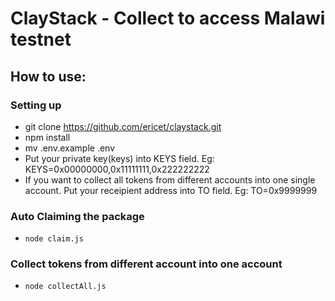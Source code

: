 # ClayStack - Collect to access Malawi testnet
## How to use:

### Setting up
* git clone https://github.com/ericet/claystack.git
* npm install
* mv .env.example .env
* Put your private key(keys) into KEYS field. Eg: KEYS=0x00000000,0x11111111,0x222222222
* If you want to collect all tokens from different accounts into one single account. Put your receipient address into TO field. Eg: TO=0x9999999


### Auto Claiming the package
* `node claim.js` 


### Collect tokens from different account into one account
* `node collectAll.js`

